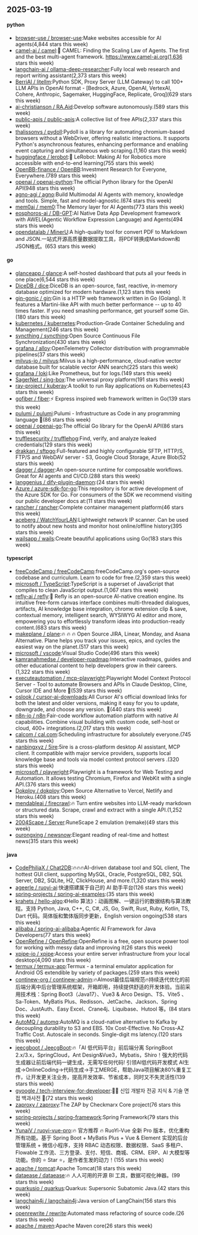 ## 2025-03-19

#### python
* [browser-use / browser-use](https://github.com/browser-use/browser-use):Make websites accessible for AI agents(4,844 stars this week)
* [camel-ai / camel](https://github.com/camel-ai/camel):🐫 CAMEL: Finding the Scaling Law of Agents. The first and the best multi-agent framework. https://www.camel-ai.org(1,636 stars this week)
* [langchain-ai / ollama-deep-researcher](https://github.com/langchain-ai/ollama-deep-researcher):Fully local web research and report writing assistant(2,373 stars this week)
* [BerriAI / litellm](https://github.com/BerriAI/litellm):Python SDK, Proxy Server (LLM Gateway) to call 100+ LLM APIs in OpenAI format - [Bedrock, Azure, OpenAI, VertexAI, Cohere, Anthropic, Sagemaker, HuggingFace, Replicate, Groq](629 stars this week)
* [ai-christianson / RA.Aid](https://github.com/ai-christianson/RA.Aid):Develop software autonomously.(589 stars this week)
* [public-apis / public-apis](https://github.com/public-apis/public-apis):A collective list of free APIs(2,337 stars this week)
* [thalissonvs / pydoll](https://github.com/thalissonvs/pydoll):Pydoll is a library for automating chromium-based browsers without a WebDriver, offering realistic interactions. It supports Python's asynchronous features, enhancing performance and enabling event capturing and simultaneous web scraping.(1,160 stars this week)
* [huggingface / lerobot](https://github.com/huggingface/lerobot):🤗 LeRobot: Making AI for Robotics more accessible with end-to-end learning(755 stars this week)
* [OpenBB-finance / OpenBB](https://github.com/OpenBB-finance/OpenBB):Investment Research for Everyone, Everywhere.(789 stars this week)
* [openai / openai-python](https://github.com/openai/openai-python):The official Python library for the OpenAI API(948 stars this week)
* [agno-agi / agno](https://github.com/agno-agi/agno):Build Multimodal AI Agents with memory, knowledge and tools. Simple, fast and model-agnostic.(674 stars this week)
* [mem0ai / mem0](https://github.com/mem0ai/mem0):The Memory layer for AI Agents(773 stars this week)
* [eosphoros-ai / DB-GPT](https://github.com/eosphoros-ai/DB-GPT):AI Native Data App Development framework with AWEL(Agentic Workflow Expression Language) and Agents(494 stars this week)
* [opendatalab / MinerU](https://github.com/opendatalab/MinerU):A high-quality tool for convert PDF to Markdown and JSON.一站式开源高质量数据提取工具，将PDF转换成Markdown和JSON格式。(653 stars this week)

#### go
* [glanceapp / glance](https://github.com/glanceapp/glance):A self-hosted dashboard that puts all your feeds in one place(6,544 stars this week)
* [DiceDB / dice](https://github.com/DiceDB/dice):DiceDB is an open-source, fast, reactive, in-memory database optimized for modern hardware.(1,123 stars this week)
* [gin-gonic / gin](https://github.com/gin-gonic/gin):Gin is a HTTP web framework written in Go (Golang). It features a Martini-like API with much better performance -- up to 40 times faster. If you need smashing performance, get yourself some Gin.(180 stars this week)
* [kubernetes / kubernetes](https://github.com/kubernetes/kubernetes):Production-Grade Container Scheduling and Management(246 stars this week)
* [syncthing / syncthing](https://github.com/syncthing/syncthing):Open Source Continuous File Synchronization(430 stars this week)
* [grafana / alloy](https://github.com/grafana/alloy):OpenTelemetry Collector distribution with programmable pipelines(37 stars this week)
* [milvus-io / milvus](https://github.com/milvus-io/milvus):Milvus is a high-performance, cloud-native vector database built for scalable vector ANN search(225 stars this week)
* [grafana / loki](https://github.com/grafana/loki):Like Prometheus, but for logs.(149 stars this week)
* [SagerNet / sing-box](https://github.com/SagerNet/sing-box):The universal proxy platform(191 stars this week)
* [ray-project / kuberay](https://github.com/ray-project/kuberay):A toolkit to run Ray applications on Kubernetes(43 stars this week)
* [gofiber / fiber](https://github.com/gofiber/fiber):⚡️ Express inspired web framework written in Go(139 stars this week)
* [pulumi / pulumi](https://github.com/pulumi/pulumi):Pulumi - Infrastructure as Code in any programming language 🚀(86 stars this week)
* [openai / openai-go](https://github.com/openai/openai-go):The official Go library for the OpenAI API(86 stars this week)
* [trufflesecurity / trufflehog](https://github.com/trufflesecurity/trufflehog):Find, verify, and analyze leaked credentials(129 stars this week)
* [drakkan / sftpgo](https://github.com/drakkan/sftpgo):Full-featured and highly configurable SFTP, HTTP/S, FTP/S and WebDAV server - S3, Google Cloud Storage, Azure Blob(52 stars this week)
* [dagger / dagger](https://github.com/dagger/dagger):An open-source runtime for composable workflows. Great for AI agents and CI/CD.(288 stars this week)
* [langgenius / dify-plugin-daemon](https://github.com/langgenius/dify-plugin-daemon):(24 stars this week)
* [Azure / azure-sdk-for-go](https://github.com/Azure/azure-sdk-for-go):This repository is for active development of the Azure SDK for Go. For consumers of the SDK we recommend visiting our public developer docs at:(11 stars this week)
* [rancher / rancher](https://github.com/rancher/rancher):Complete container management platform(46 stars this week)
* [aceberg / WatchYourLAN](https://github.com/aceberg/WatchYourLAN):Lightweight network IP scanner. Can be used to notify about new hosts and monitor host online/offline history(395 stars this week)
* [wailsapp / wails](https://github.com/wailsapp/wails):Create beautiful applications using Go(183 stars this week)

#### typescript
* [freeCodeCamp / freeCodeCamp](https://github.com/freeCodeCamp/freeCodeCamp):freeCodeCamp.org's open-source codebase and curriculum. Learn to code for free.(2,359 stars this week)
* [microsoft / TypeScript](https://github.com/microsoft/TypeScript):TypeScript is a superset of JavaScript that compiles to clean JavaScript output.(1,067 stars this week)
* [refly-ai / refly](https://github.com/refly-ai/refly):🎨 Refly is an open-source AI-native creation engine. Its intuitive free-form canvas interface combines multi-threaded dialogues, artifacts, AI knowledge base integration, chrome extension clip & save, contextual memory, intelligent search, WYSIWYG AI editor and more, empowering you to effortlessly transform ideas into production-ready content.(683 stars this week)
* [makeplane / plane](https://github.com/makeplane/plane):🔥 🔥 🔥 Open Source JIRA, Linear, Monday, and Asana Alternative. Plane helps you track your issues, epics, and cycles the easiest way on the planet.(517 stars this week)
* [microsoft / vscode](https://github.com/microsoft/vscode):Visual Studio Code(496 stars this week)
* [kamranahmedse / developer-roadmap](https://github.com/kamranahmedse/developer-roadmap):Interactive roadmaps, guides and other educational content to help developers grow in their careers.(1,322 stars this week)
* [executeautomation / mcp-playwright](https://github.com/executeautomation/mcp-playwright):Playwright Model Context Protocol Server - Tool to automate Browsers and APIs in Claude Desktop, Cline, Cursor IDE and More 🔌(539 stars this week)
* [oslook / cursor-ai-downloads](https://github.com/oslook/cursor-ai-downloads):All Cursor AI's official download links for both the latest and older versions, making it easy for you to update, downgrade, and choose any version. 🚀(440 stars this week)
* [n8n-io / n8n](https://github.com/n8n-io/n8n):Fair-code workflow automation platform with native AI capabilities. Combine visual building with custom code, self-host or cloud, 400+ integrations.(2,017 stars this week)
* [calcom / cal.com](https://github.com/calcom/cal.com):Scheduling infrastructure for absolutely everyone.(745 stars this week)
* [nanbingxyz / 5ire](https://github.com/nanbingxyz/5ire):5ire is a cross-platform desktop AI assistant, MCP client. It compatible with major service providers, supports local knowledge base and tools via model context protocol servers .(320 stars this week)
* [microsoft / playwright](https://github.com/microsoft/playwright):Playwright is a framework for Web Testing and Automation. It allows testing Chromium, Firefox and WebKit with a single API.(376 stars this week)
* [Dokploy / dokploy](https://github.com/Dokploy/dokploy):Open Source Alternative to Vercel, Netlify and Heroku.(408 stars this week)
* [mendableai / firecrawl](https://github.com/mendableai/firecrawl):🔥 Turn entire websites into LLM-ready markdown or structured data. Scrape, crawl and extract with a single API.(1,252 stars this week)
* [2004Scape / Server](https://github.com/2004Scape/Server):RuneScape 2 emulation (remake)(49 stars this week)
* [ourongxing / newsnow](https://github.com/ourongxing/newsnow):Elegant reading of real-time and hottest news(315 stars this week)

#### java
* [CodePhiliaX / Chat2DB](https://github.com/CodePhiliaX/Chat2DB):🔥🔥🔥AI-driven database tool and SQL client, The hottest GUI client, supporting MySQL, Oracle, PostgreSQL, DB2, SQL Server, DB2, SQLite, H2, ClickHouse, and more.(1,320 stars this week)
* [ageerle / ruoyi-ai](https://github.com/ageerle/ruoyi-ai):快速搭建属于自己的 AI 助手平台(126 stars this week)
* [spring-projects / spring-ai-examples](https://github.com/spring-projects/spring-ai-examples):(35 stars this week)
* [krahets / hello-algo](https://github.com/krahets/hello-algo):《Hello 算法》：动画图解、一键运行的数据结构与算法教程。支持 Python, Java, C++, C, C#, JS, Go, Swift, Rust, Ruby, Kotlin, TS, Dart 代码。简体版和繁体版同步更新，English version ongoing(538 stars this week)
* [alibaba / spring-ai-alibaba](https://github.com/alibaba/spring-ai-alibaba):Agentic AI Framework for Java Developers(77 stars this week)
* [OpenRefine / OpenRefine](https://github.com/OpenRefine/OpenRefine):OpenRefine is a free, open source power tool for working with messy data and improving it(26 stars this week)
* [xpipe-io / xpipe](https://github.com/xpipe-io/xpipe):Access your entire server infrastructure from your local desktop(4,090 stars this week)
* [termux / termux-app](https://github.com/termux/termux-app):Termux - a terminal emulator application for Android OS extendible by variety of packages.(259 stars this week)
* [continew-org / continew-admin](https://github.com/continew-org/continew-admin):🔥Almost最佳后端规范🔥持续迭代优化的前后端分离中后台管理系统框架，开箱即用，持续提供舒适的开发体验。当前采用技术栈：Spring Boot3（Java17）、Vue3 & Arco Design、TS、Vite5 、Sa-Token、MyBatis Plus、Redisson、JetCache、Jackson、Spring Doc、JustAuth、Easy Excel、Crane4j、Liquibase、Hutool 等。(84 stars this week)
* [AutoMQ / automq](https://github.com/AutoMQ/automq):AutoMQ is a cloud-native alternative to Kafka by decoupling durability to S3 and EBS. 10x Cost-Effective. No Cross-AZ Traffic Cost. Autoscale in seconds. Single-digit ms latency.(120 stars this week)
* [jeecgboot / JeecgBoot](https://github.com/jeecgboot/JeecgBoot):🔥「AI 低代码平台」前后端分离 SpringBoot 2.x/3.x，SpringCloud，Ant Design&Vue3，Mybatis，Shiro！强大的代码生成器让前后端代码一键生成，无需写任何代码! 引领AI低代码开发模式 AI生成->OnlineCoding->代码生成->手工MERGE，帮助Java项目解决80%重复工作，让开发更关注业务，提高开发效率、节省成本，同时又不失灵活性(139 stars this week)
* [gyoogle / tech-interview-for-developer](https://github.com/gyoogle/tech-interview-for-developer):👶🏻 신입 개발자 전공 지식 & 기술 면접 백과사전 📖(72 stars this week)
* [zaproxy / zaproxy](https://github.com/zaproxy/zaproxy):The ZAP by Checkmarx Core project(76 stars this week)
* [spring-projects / spring-framework](https://github.com/spring-projects/spring-framework):Spring Framework(79 stars this week)
* [YunaiV / ruoyi-vue-pro](https://github.com/YunaiV/ruoyi-vue-pro):🔥 官方推荐 🔥 RuoYi-Vue 全新 Pro 版本，优化重构所有功能。基于 Spring Boot + MyBatis Plus + Vue & Element 实现的后台管理系统 + 微信小程序，支持 RBAC 动态权限、数据权限、SaaS 多租户、Flowable 工作流、三方登录、支付、短信、商城、CRM、ERP、AI 大模型等功能。你的 ⭐️ Star ⭐️，是作者生发的动力！(155 stars this week)
* [apache / tomcat](https://github.com/apache/tomcat):Apache Tomcat(18 stars this week)
* [dataease / dataease](https://github.com/dataease/dataease):🔥 人人可用的开源 BI 工具，数据可视化神器。(99 stars this week)
* [quarkusio / quarkus](https://github.com/quarkusio/quarkus):Quarkus: Supersonic Subatomic Java.(42 stars this week)
* [langchain4j / langchain4j](https://github.com/langchain4j/langchain4j):Java version of LangChain(156 stars this week)
* [openrewrite / rewrite](https://github.com/openrewrite/rewrite):Automated mass refactoring of source code.(26 stars this week)
* [apache / maven](https://github.com/apache/maven):Apache Maven core(26 stars this week)
